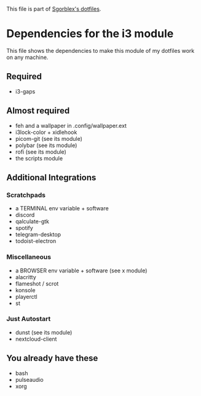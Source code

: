 This file is part of [Sgorblex's dotfiles](https://github.com/sgorblex/.dotfiles).

# Dependencies for the i3 module
This file shows the dependencies to make this module of my dotfiles work on any machine.

## Required
- i3-gaps


## Almost required
- feh and a wallpaper in .config/wallpaper.ext
- i3lock-color + xidlehook
- picom-git (see its module)
- polybar (see its module)
- rofi (see its module)
- the scripts module


## Additional Integrations

### Scratchpads
- a TERMINAL env variable + software
- discord
- qalculate-gtk
- spotify
- telegram-desktop
- todoist-electron

### Miscellaneous
- a BROWSER env variable + software (see x module)
- alacritty
- flameshot / scrot
- konsole
- playerctl
- st

### Just Autostart
- dunst (see its module)
- nextcloud-client


## You already have these
- bash
- pulseaudio
- xorg
